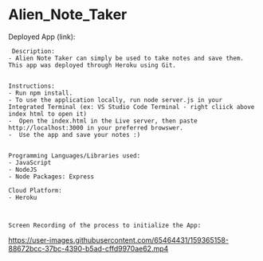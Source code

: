 # Alien_Note_Taker
    
  Deployed App (link):
   
    
     Description:
    - Alien Note Taker can simply be used to take notes and save them. This app was deployed through Heroku using Git.


    Instructions:
    - Run npm install.
    - To use the application locally, run node server.js in your Integrated Terminal (ex: VS Studio Code Terminal - right cliick above index html to open it)
    -  Open the index.html in the Live server, then paste http://localhost:3000 in your preferred browswer.
    -  Use the app and save your notes :)


    Programming Languages/Libraries used: 
    - JavaScript
    - NodeJS
    - Node Packages: Express
    
    Cloud Platform:
    - Heroku



    Screen Recording of the process to initialize the App:

https://user-images.githubusercontent.com/65464431/159365158-88672bcc-37bc-4390-b5ad-cffd9970ae62.mp4

